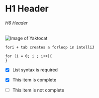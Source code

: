# H1 Header

###### H6 Header


![Image of Yaktocat](https://octodex.github.com/images/yaktocat.png)


```
fori + tab creates a forloop in intelliJ

for (i = 0; i ; i++){
}

```


- [x] List syntax is required
- [x] This item is complete
- [ ] This item is not complete




